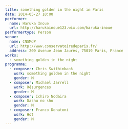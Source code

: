 ```yaml
---
title: something golden in the night in Paris
date: 2014-05-27 10:00
performer:
  name: Haruka Inoue
  url: http://harukainoue123.wix.com/haruka-inoue
performertype: Person
venue:
  name: CNSMdP
  url: http://www.conservatoiredeparis.fr/
  address: 209 Avenue Jean Jaurès, 75019 Paris, France
works:
  - something golden in the night
programme:
  - composer: Chris Swithinbank
    work: something golden in the night
    gender: M
  - composer: Michael Jarrell
    work: Résurgences
    gender: M
  - composer: Ichiro Nodaira
    work: Dashu no sho
    gender: M
  - composer: Franco Donatoni
    work: Hot
    gender: M
---
```

